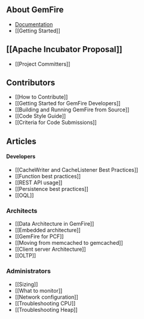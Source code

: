 ## About GemFire
* [Documentation](http://gemfire.docs.pivotal.io)
* [[Getting Started]]

## [[Apache Incubator Proposal]]
* [[Project Committers]]

## Contributors
* [[How to Contribute]]
* [[Getting Started for GemFire Developers]]
* [[Building and Running GemFire from Source]]
* [[Code Style Guide]]
* [[Criteria for Code Submissions]]

## Articles
#### Developers
* [[CacheWriter and CacheListener Best Practices]]
* [[Function best practices]]
* [[REST API usage]]
* [[Persistence best practices]]
* [[OQL]]

### Architects
* [[Data Architecture in GemFire]]
* [[Embedded architecture]]
* [[GemFire for PCF]]
* [[Moving from memcached to gemcached]]
* [[Client server Architecture]]
* [[OLTP]]

### Administrators
* [[Sizing]]
* [[What to monitor]]
* [[Network configuration]]
* [[Troubleshooting CPU]]
* [[Troubleshooting Heap]]



